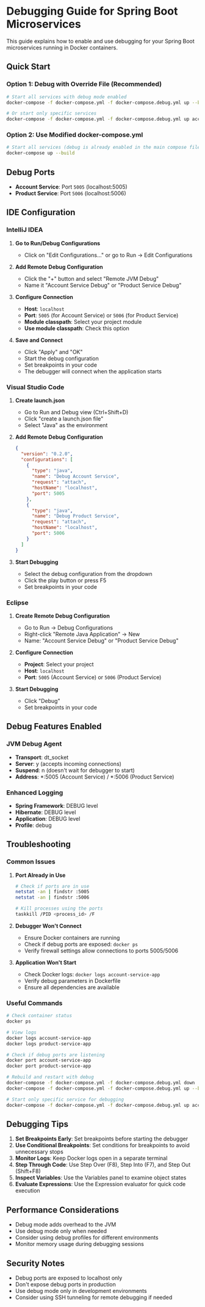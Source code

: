 # Debugging Guide for Spring Boot Microservices

This guide explains how to enable and use debugging for your Spring Boot microservices running in Docker containers.

## Quick Start

### Option 1: Debug with Override File (Recommended)
```bash
# Start all services with debug mode enabled
docker-compose -f docker-compose.yml -f docker-compose.debug.yml up --build

# Or start only specific services
docker-compose -f docker-compose.yml -f docker-compose.debug.yml up account-service-app product-service-app
```

### Option 2: Use Modified docker-compose.yml
```bash
# Start all services (debug is already enabled in the main compose file)
docker-compose up --build
```

## Debug Ports

- **Account Service**: Port `5005` (localhost:5005)
- **Product Service**: Port `5006` (localhost:5006)

## IDE Configuration

### IntelliJ IDEA

1. **Go to Run/Debug Configurations**
   - Click on "Edit Configurations..." or go to Run → Edit Configurations

2. **Add Remote Debug Configuration**
   - Click the "+" button and select "Remote JVM Debug"
   - Name it "Account Service Debug" or "Product Service Debug"

3. **Configure Connection**
   - **Host**: `localhost`
   - **Port**: `5005` (for Account Service) or `5006` (for Product Service)
   - **Module classpath**: Select your project module
   - **Use module classpath**: Check this option

4. **Save and Connect**
   - Click "Apply" and "OK"
   - Start the debug configuration
   - Set breakpoints in your code
   - The debugger will connect when the application starts

### Visual Studio Code

1. **Create launch.json**
   - Go to Run and Debug view (Ctrl+Shift+D)
   - Click "create a launch.json file"
   - Select "Java" as the environment

2. **Add Remote Debug Configuration**
   ```json
   {
     "version": "0.2.0",
     "configurations": [
       {
         "type": "java",
         "name": "Debug Account Service",
         "request": "attach",
         "hostName": "localhost",
         "port": 5005
       },
       {
         "type": "java",
         "name": "Debug Product Service",
         "request": "attach",
         "hostName": "localhost",
         "port": 5006
       }
     ]
   }
   ```

3. **Start Debugging**
   - Select the debug configuration from the dropdown
   - Click the play button or press F5
   - Set breakpoints in your code

### Eclipse

1. **Create Remote Debug Configuration**
   - Go to Run → Debug Configurations
   - Right-click "Remote Java Application" → New
   - Name: "Account Service Debug" or "Product Service Debug"

2. **Configure Connection**
   - **Project**: Select your project
   - **Host**: `localhost`
   - **Port**: `5005` (Account Service) or `5006` (Product Service)

3. **Start Debugging**
   - Click "Debug"
   - Set breakpoints in your code

## Debug Features Enabled

### JVM Debug Agent
- **Transport**: dt_socket
- **Server**: y (accepts incoming connections)
- **Suspend**: n (doesn't wait for debugger to start)
- **Address**: *:5005 (Account Service) / *:5006 (Product Service)

### Enhanced Logging
- **Spring Framework**: DEBUG level
- **Hibernate**: DEBUG level
- **Application**: DEBUG level
- **Profile**: debug

## Troubleshooting

### Common Issues

1. **Port Already in Use**
   ```bash
   # Check if ports are in use
   netstat -an | findstr :5005
   netstat -an | findstr :5006
   
   # Kill processes using the ports
   taskkill /PID <process_id> /F
   ```

2. **Debugger Won't Connect**
   - Ensure Docker containers are running
   - Check if debug ports are exposed: `docker ps`
   - Verify firewall settings allow connections to ports 5005/5006

3. **Application Won't Start**
   - Check Docker logs: `docker logs account-service-app`
   - Verify debug parameters in Dockerfile
   - Ensure all dependencies are available

### Useful Commands

```bash
# Check container status
docker ps

# View logs
docker logs account-service-app
docker logs product-service-app

# Check if debug ports are listening
docker port account-service-app
docker port product-service-app

# Rebuild and restart with debug
docker-compose -f docker-compose.yml -f docker-compose.debug.yml down
docker-compose -f docker-compose.yml -f docker-compose.debug.yml up --build

# Start only specific service for debugging
docker-compose -f docker-compose.yml -f docker-compose.debug.yml up account-service-app
```

## Debugging Tips

1. **Set Breakpoints Early**: Set breakpoints before starting the debugger
2. **Use Conditional Breakpoints**: Set conditions for breakpoints to avoid unnecessary stops
3. **Monitor Logs**: Keep Docker logs open in a separate terminal
4. **Step Through Code**: Use Step Over (F8), Step Into (F7), and Step Out (Shift+F8)
5. **Inspect Variables**: Use the Variables panel to examine object states
6. **Evaluate Expressions**: Use the Expression evaluator for quick code execution

## Performance Considerations

- Debug mode adds overhead to the JVM
- Use debug mode only when needed
- Consider using debug profiles for different environments
- Monitor memory usage during debugging sessions

## Security Notes

- Debug ports are exposed to localhost only
- Don't expose debug ports in production
- Use debug mode only in development environments
- Consider using SSH tunneling for remote debugging if needed
